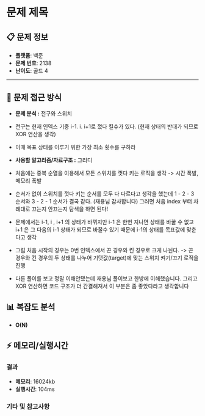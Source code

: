 
# 문제 제목

## 📋 문제 정보
- **플랫폼**: 백준
- **문제 번호**: 2138
- **난이도**: 골드 4

---

## 🎯 문제 접근 방식

- **문제 분석 :**
전구와 스위치

- 전구는 현재 인덱스 기중 i-1. i. i+1로 껐다 킬수가 있다. (현재 상태의 반대가 되므로 XOR 연산을 생각)
- 이때 목표 상태를 이루기 위한 가장 최소 횟수를 구하라
 



- **사용할 알고리즘/자료구조 :**
그리디
- 처음에는 중복 순열을 이용해서 모든 스위치를 껏다 키는 로직을 생각 -> 시간 폭발, 메모리 폭발
- 순서가 없이 스위치를 껏다 키는 순서를 모두 다 다르다고 생각을 했는데 1 - 2 - 3 순서와 3 - 2 - 1 순서가 결국 같다. (재용님 감사합니다) 그러면 처음 index 부터 차례대로 끄는지 안끄는지 탐색을 하면 된다!

- 문제에서는 i-1, i , i+1 의 상태가 바뀌지만 i-1 은 한번 지나면 상태를 바꿀 수 없고 i+1 은 그 다음의 i-1 상태가 되므로 바꿀수 있기 때문에 i-1의 상태를 목표값에 맞춘다고 생각

- 그럼 처음 시작의 경우는 0번 인덱스에서 끈 경우와 킨 경우로 크게 나뉜다. -> 끈 경우와 킨 경우의 두 상태를 나누어 기댓값(target)에 맞는 스위치 켜기/끄기 로직을 진행

- 다른 풀이를 보고 정말 이해안됐는데 재용님 풀이보고 한방에 이해했습니다. 그리고 XOR 연산하면 코드 구조가 더 간결해져서 이 부분은 좀 좋았다라고 생각합니다






## 📊 복잡도 분석

- **O(N)**

## ⚡ 메모리/실행시간

### 결과
- **메모리**: 16024kb
- **실행시간**: 104ms

### 기타 및 참고사항